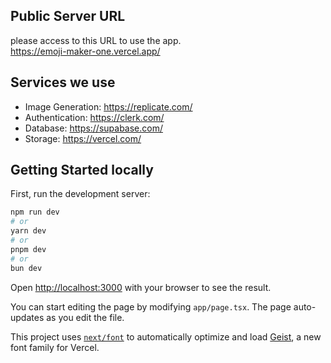 
## Public Server URL

please access to this URL to use the app.  
https://emoji-maker-one.vercel.app/


## Services we use
- Image Generation: https://replicate.com/
- Authentication: https://clerk.com/
- Database: https://supabase.com/
- Storage: https://vercel.com/



## Getting Started locally

First, run the development server:

```bash
npm run dev
# or
yarn dev
# or
pnpm dev
# or
bun dev
```

Open [http://localhost:3000](http://localhost:3000) with your browser to see the result.

You can start editing the page by modifying `app/page.tsx`. The page auto-updates as you edit the file.

This project uses [`next/font`](https://nextjs.org/docs/app/building-your-application/optimizing/fonts) to automatically optimize and load [Geist](https://vercel.com/font), a new font family for Vercel.

